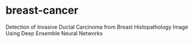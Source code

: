 # breast-cancer
Detection of Invasive Ductal Carcinoma from Breast Histopathology Image Using Deep Ensemble Neural Networks
